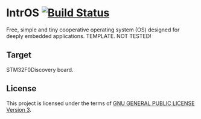 IntrOS [![Build Status](https://travis-ci.org/stateos/IntrOS-STM32F0Discovery.svg)](https://travis-ci.org/stateos/IntrOS-STM32F0Discovery)
=======

Free, simple and tiny cooperative operating system (OS) designed for deeply embedded applications.
TEMPLATE. NOT TESTED!

Target
-------

STM32F0Discovery board.

License
-------

This project is licensed under the terms of [GNU GENERAL PUBLIC LICENSE Version 3](http://www.gnu.org/philosophy/why-not-lgpl.html).
